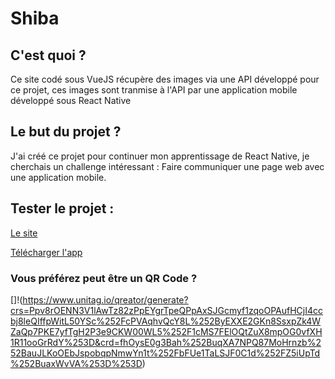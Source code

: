 # Shiba

## C'est quoi ?

Ce site codé sous VueJS récupère des images via une API développé pour ce projet, ces images sont tranmise à l'API par une application mobile développé sous React Native

## Le but du projet ?

J'ai créé ce projet pour continuer mon apprentissage de React Native, je cherchais un challenge intéressant : Faire communiquer une page web avec une application mobile.


## Tester le projet : 

[Le site](https://www.shiba.charly-e.com/)

[Télécharger l'app]()

### Vous préférez peut être un QR Code ?

[]!(https://www.unitag.io/qreator/generate?crs=Ppv8rOENN3V1lAwTz82zPpEYgrTpeQPpAxSJGcmyf1zqoOPAufHCjI4ccbj8leQIffpWitL50YSc%252FcPVAqhvQcY8L%252ByEXXE2GKn8SsxpZk4WZaQp7PKE7yfTgH2P3e9CKW00WL5%252F1cMS7FElOQtZuX8mpOG0vfXH1R11ooGrRdY%253D&crd=fhOysE0g3Bah%252BuqXA7NPQ87MoHrnzb%252BauJLKoOEbJspobqpNmwYn1t%252FbFUe1TaLSJF0C1d%252FZ5iUpTd%252BuaxWvVA%253D%253D)

